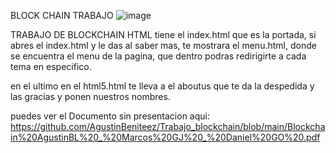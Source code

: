 BLOCK CHAIN TRABAJO
![image](https://github.com/user-attachments/assets/480b3e23-b548-43b9-90df-543c82c04830)

TRABAJO DE BLOCKCHAIN HTML tiene el index.html que es la portada, si abres el index.html y le das al saber mas, te mostrara el menu.html, donde se encuentra el menu de la pagina, que dentro podras redirigirte a cada tema en especifico.

en el ultimo en el html5.html te lleva a el aboutus que te da la despedida y las gracias y ponen nuestros nombres.

puedes ver el Documento sin presentacion aqui:
https://github.com/AgustinBeniteez/Trabajo_blockchain/blob/main/Blockchain%20AgustinBL%20_%20Marcos%20GJ%20_%20Daniel%20GO%20.pdf